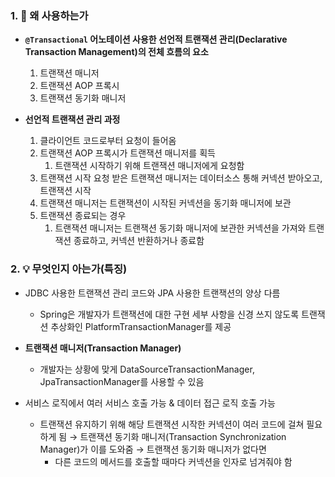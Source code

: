 ### 1. 🤔 왜 사용하는가

- **`@Transactional` 어노테이션 사용한 선언적 트랜잭션 관리(Declarative Transaction Management)의 전체 흐름의 요소**

  1. 트랜잭션 매니저
  2. 트랜잭션 AOP 프록시
  3. 트랜잭션 동기화 매니저

- **선언적 트랜잭션 관리 과정**
  1. 클라이언트 코드로부터 요청이 들어옴
  2. 트랜잭션 AOP 프록시가 트랜잭션 매니저를 획득
     1. 트랜잭션 시작하기 위해 트랜잭션 매니저에게 요청함
  3. 트랜잭션 시작 요청 받은 트랜잭션 매니저는 데이터소스 통해 커넥션 받아오고, 트랜잭션 시작
  4. 트랜잭션 매니저는 트랜잭션이 시작된 커넥션을 동기화 매니저에 보관
  5. 트랜잭션 종료되는 경우
     1. 트랜잭션 매니저는 트랜잭션 동기화 매니저에 보관한 커넥션을 가져와 트랜잭션 종료하고, 커넥션 반환하거나 종료함

### 2. 💡 무엇인지 아는가(특징)

- JDBC 사용한 트랜잭션 관리 코드와 JPA 사용한 트랜잭션의 양상 다름

  - Spring은 개발자가 트랜잭션에 대한 구현 세부 사항을 신경 쓰지 않도록 트랜잭션 추상화인 PlatformTransactionManager를 제공

- **트랜잭션 매니저(Transaction Manager)**

  - 개발자는 상황에 맞게 DataSourceTransactionManager, JpaTransactionManager를 사용할 수 있음

- 서비스 로직에서 여러 서비스 호출 가능 & 데이터 접근 로직 호출 가능
  - 트랜잭션 유지하기 위해 해당 트랜잭션 시작한 커넥션이 여러 코드에 걸쳐 필요하게 됨
    → 트랜잭션 동기화 매니저(Transaction Synchronization Manager)가 이를 도와줌
    → 트랜잭션 동기화 매니저가 없다면
    - 다른 코드의 메서드를 호출할 때마다 커넥션을 인자로 넘겨줘야 함
